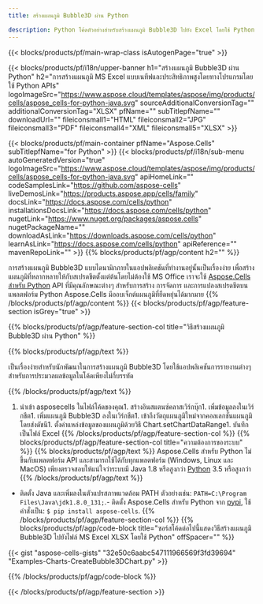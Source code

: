 ```yaml
---
title: สร้างแผนภูมิ Bubble3D ผ่าน Python

description: Python โค้ดตัวอย่างสำหรับสร้างแผนภูมิ Bubble3D ไปยัง Excel โดยใช้ Python Library ใช้รหัสนี้เพื่อสร้างแผนภูมิ Bubble3D ไปยัง MS Excel ภายในแอปพลิเคชันที่ใช้ Python
---
```

{{< blocks/products/pf/main-wrap-class isAutogenPage="true" >}}

{{< blocks/products/pf/i18n/upper-banner h1="สร้างแผนภูมิ Bubble3D ผ่าน Python" h2="การสร้างแผนภูมิ MS Excel แบบเนทีฟและประสิทธิภาพสูงโดยทางโปรแกรมโดยใช้ Python APIs" logoImageSrc="https://www.aspose.cloud/templates/aspose/img/products/cells/aspose_cells-for-python-java.svg" sourceAdditionalConversionTag="" additionalConversionTag="XLSX" pfName="" subTitlepfName="" downloadUrl="" fileiconsmall1="HTML" fileiconsmall2="JPG" fileiconsmall3="PDF" fileiconsmall4="XML" fileiconsmall5="XLSX" >}}

{{< blocks/products/pf/main-container pfName="Aspose.Cells" subTitlepfName="for Python" >}}
{{< blocks/products/pf/i18n/sub-menu autoGeneratedVersion="true" logoImageSrc="https://www.aspose.cloud/templates/aspose/img/products/cells/aspose_cells-for-python-java.svg" apiHomeLink="" codeSamplesLink="https://github.com/aspose-cells" liveDemosLink="https://products.aspose.app/cells/family" docsLink="https://docs.aspose.com/cells/python" installationsDocsLink="https://docs.aspose.com/cells/python" nugetLink="https://www.nuget.org/packages/aspose.cells" nugetPackageName="" downloadAsLink="https://downloads.aspose.com/cells/python" learnAsLink="https://docs.aspose.com/cells/python" apiReference="" mavenRepoLink="" >}}
{{% blocks/products/pf/agp/content h2="" %}}

การสร้างแผนภูมิ Bubble3D แบบไดนามิกภายในแอปพลิเคชันที่ทำงานอยู่นั้นเป็นเรื่องง่าย เพื่อสร้างแผนภูมิที่หลากหลายให้กับสเปรดชีตตั้งแต่ต้นโดยไม่ต้องใช้ MS Office เราจะใช้ [Aspose.Cells สำหรับ Python](https://pypi.org/project/aspose.cells)  API ที่มีคุณลักษณะต่างๆ สำหรับการสร้าง การจัดการ และการแปลงสเปรดชีตบนแพลตฟอร์ม Python Aspose.Cells มีออบเจ็กต์แผนภูมิที่ยืดหยุ่นได้มากมาย
{{% /blocks/products/pf/agp/content %}}
{{< blocks/products/pf/agp/feature-section isGrey="true" >}}

{{% blocks/products/pf/agp/feature-section-col title="วิธีสร้างแผนภูมิ Bubble3D ผ่าน Python" %}}

{{% blocks/products/pf/agp/text %}}

เป็นเรื่องง่ายสำหรับนักพัฒนาในการสร้างแผนภูมิ Bubble3D โดยใช้แอปพลิเคชันการรายงานต่างๆ สำหรับการประมวลผลข้อมูลในโค้ดเพียงไม่กี่บรรทัด

{{% /blocks/products/pf/agp/text %}}

1. นำเข้า asposecells ในไฟล์โค้ดของคุณ1. สร้างอินสแตนซ์คลาสเวิร์กบุ๊ก1. เพิ่มข้อมูลลงในเวิร์กชีต1. เพิ่มแผนภูมิ Bubble3D ลงในเวิร์กชีต1. เข้าถึงวัตถุแผนภูมิใหม่จากคอลเลกชันแผนภูมิโดยส่งดัชนี1. ตั้งค่าแหล่งข้อมูลของแผนภูมิด้วยวิธี Chart.setChartDataRange1. บันทึกเป็นไฟล์ Excel
{{% /blocks/products/pf/agp/feature-section-col %}}
{{% blocks/products/pf/agp/feature-section-col title="ความต้องการของระบบ" %}}
{{% blocks/products/pf/agp/text %}}
 Aspose.Cells สำหรับ Python ไม่ขึ้นกับแพลตฟอร์ม API และสามารถใช้ได้กับทุกแพลตฟอร์ม (Windows, Linux และ MacOS) เพียงตรวจสอบให้แน่ใจว่าระบบมี Java 1.8 หรือสูงกว่า [Python](https://www.python.org/downloads/) 3.5 หรือสูงกว่า
{{% /blocks/products/pf/agp/text %}}
- ติดตั้ง Java และเพิ่มลงในตัวแปรสภาพแวดล้อม PATH ตัวอย่างเช่น: <code>PATH=C:\Program Files\Java\jdk1.8.0_131;</code>.- ติดตั้ง Aspose.Cells สำหรับ Python จาก <a href="https://pypi.org/project/aspose-cells/">pypi</a>, ใช้คำสั่งเป็น: <code>$ pip install aspose-cells</code>.
{{% /blocks/products/pf/agp/feature-section-col %}}
{{% blocks/products/pf/agp/code-block title="ซอร์สโค้ดต่อไปนี้แสดงวิธีสร้างแผนภูมิ Bubble3D ไปยังไฟล์ MS Excel XLSX โดยใช้ Python" offSpacer="" %}}

{{< gist "aspose-cells-gists" "32e50c6aabc547111966569f3fd39694" "Examples-Charts-CreateBubble3DChart.py" >}}

{{% /blocks/products/pf/agp/code-block %}}

{{< /blocks/products/pf/agp/feature-section >}}

<!-- aboutfile Starts -->
